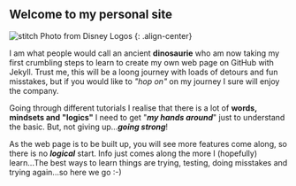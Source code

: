 ## Welcome to my personal site

![stitch]({{site.baseurl}}/assets/images/disney-stitch-7173_disney-logo.png) Photo from Disney Logos {: .align-center} 

I am what people would call an ancient **dinosaurie** who am now taking my first crumbling steps to learn to create my own web page on GitHub with Jekyll.
Trust me, this will be a loong journey with loads of detours and fun misstakes, but if you would like to _"hop on"_ on my journey I sure will enjoy the company. 

Going through different tutorials I realise that there is a lot of **words, mindsets and "logics"** I need to get "**_my hands around_**" just to understand the basic. But, not giving up...**_going strong_**!

As the web page is to be built up, you will see more features come along, so there is no **_logical_** start. Info just comes along the more I (hopefully) learn...The best ways to learn things are trying, testing, doing misstakes and trying again...so here we go :-)




